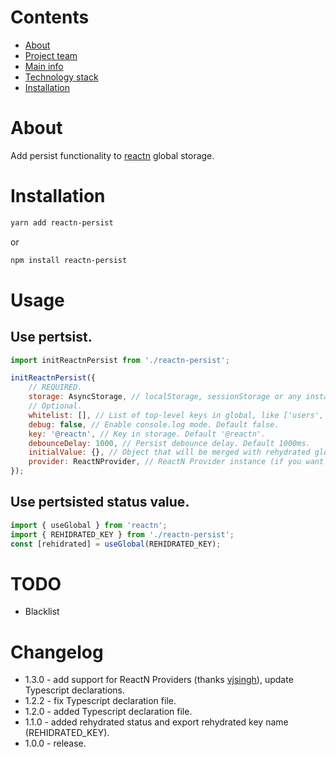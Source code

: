 # Contents

-   [About](#about)
-   [Project team](#project-team)
-   [Main info](#main-info)
-   [Technology stack](#technology-stack)
-   [Installation](#installation)

# About

Add persist functionality to [reactn](https://github.com/CharlesStover/reactn/) global storage.

# Installation

```bash
yarn add reactn-persist
```

or

```bash
npm install reactn-persist
```

# Usage

## Use pertsist.

```jsx
import initReactnPersist from './reactn-persist';

initReactnPersist({
	// REQUIRED.
	storage: AsyncStorage, // localStorage, sessionStorage or any instance with Storage API interface support.
	// Optional.
	whitelist: [], // List of top-level keys in global, like ['users', 'token']. Default [].
	debug: false, // Enable console.log mode. Default false.
	key: '@reactn', // Key in storage. Default '@reactn'.
	debounceDelay: 1000, // Persist debounce delay. Default 1000ms.
	initialValue: {}, // Object that will be merged with rehydrated global. Default {}.
	provider: ReactNProvider, // ReactN Provider instance (if you want to use Provider).
});
```

## Use pertsisted status value.

```jsx
import { useGlobal } from 'reactn';
import { REHIDRATED_KEY } from './reactn-persist';
const [rehidrated] = useGlobal(REHIDRATED_KEY);
```

# TODO

-   Blacklist

# Changelog

-   1.3.0 - add support for ReactN Providers (thanks [vjsingh](https://github.com/vjsingh)), update Typescript declarations.
-   1.2.2 - fix Typescript declaration file.
-   1.2.0 - added Typescript declaration file.
-   1.1.0 - added rehydrated status and export rehydrated key name (REHIDRATED_KEY).
-   1.0.0 - release.
